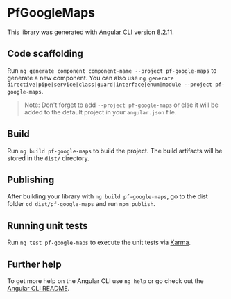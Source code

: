 # PfGoogleMaps

This library was generated with [Angular CLI](https://github.com/angular/angular-cli) version 8.2.11.

## Code scaffolding

Run `ng generate component component-name --project pf-google-maps` to generate a new component. You can also use `ng generate directive|pipe|service|class|guard|interface|enum|module --project pf-google-maps`.
> Note: Don't forget to add `--project pf-google-maps` or else it will be added to the default project in your `angular.json` file. 

## Build

Run `ng build pf-google-maps` to build the project. The build artifacts will be stored in the `dist/` directory.

## Publishing

After building your library with `ng build pf-google-maps`, go to the dist folder `cd dist/pf-google-maps` and run `npm publish`.

## Running unit tests

Run `ng test pf-google-maps` to execute the unit tests via [Karma](https://karma-runner.github.io).

## Further help

To get more help on the Angular CLI use `ng help` or go check out the [Angular CLI README](https://github.com/angular/angular-cli/blob/master/README.md).
